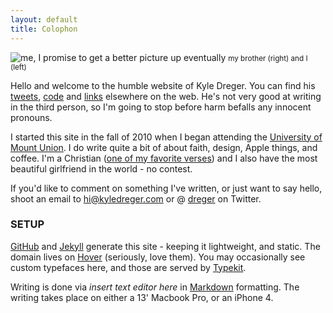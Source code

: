 ```yaml
---
layout: default
title: Colophon
---
```

![me, I promise to get a better picture up eventually](http://cargo.kyledreger.com.s3.amazonaws.com/me-and-nathan.jpg)
<small>my brother (right) and I (left)</small>

Hello and welcome to the humble website of Kyle Dreger. You can find his [tweets](http://twitter.com/dreger), [code](http://github.com/dreger) and [links](http://pinboard.in/u:dreger) elsewhere on the web. He's not very good at writing in the third person, so I'm going to stop before harm befalls any innocent pronouns.

I started this site in the fall of 2010 when I began attending the [University of Mount Union](http://mountunion.edu). I do write quite a bit of about faith, design, Apple things, and coffee. I'm a Christian ([one of my favorite verses](http://bible.us/116/psa.1.3.nlt)) and I also have the most beautiful girlfriend in the world - no contest.

If you'd like to comment on something I've written, or just want to say hello, shoot an email to <hi@kyledreger.com> or @ [dreger](http://twitter.com/dreger) on Twitter.

### SETUP

[GitHub](http://github.com) and [Jekyll](https://github.com/mojombo/jekyll) generate this site - keeping it lightweight, and static. The domain lives on [Hover](http://hover.com) (seriously, love them). You may occasionally see custom typefaces here, and those are served by [Typekit](http://typekit.com).

Writing is done via *insert text editor here* in [Markdown](http://daringfireball.net/projects/markdown) formatting. The writing takes place on either a 13' Macbook Pro, or an iPhone 4.

